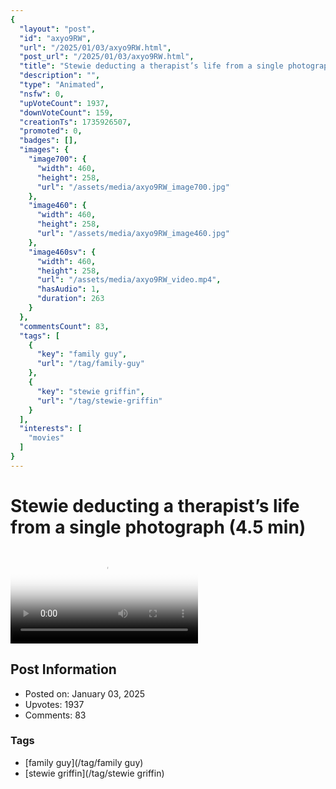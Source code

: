 ```yaml
---
{
  "layout": "post",
  "id": "axyo9RW",
  "url": "/2025/01/03/axyo9RW.html",
  "post_url": "/2025/01/03/axyo9RW.html",
  "title": "Stewie deducting a therapist’s life from a single photograph (4.5 min)",
  "description": "",
  "type": "Animated",
  "nsfw": 0,
  "upVoteCount": 1937,
  "downVoteCount": 159,
  "creationTs": 1735926507,
  "promoted": 0,
  "badges": [],
  "images": {
    "image700": {
      "width": 460,
      "height": 258,
      "url": "/assets/media/axyo9RW_image700.jpg"
    },
    "image460": {
      "width": 460,
      "height": 258,
      "url": "/assets/media/axyo9RW_image460.jpg"
    },
    "image460sv": {
      "width": 460,
      "height": 258,
      "url": "/assets/media/axyo9RW_video.mp4",
      "hasAudio": 1,
      "duration": 263
    }
  },
  "commentsCount": 83,
  "tags": [
    {
      "key": "family guy",
      "url": "/tag/family-guy"
    },
    {
      "key": "stewie griffin",
      "url": "/tag/stewie-griffin"
    }
  ],
  "interests": [
    "movies"
  ]
}
---
```


# Stewie deducting a therapist’s life from a single photograph (4.5 min)

<video controls playsinline loop poster="/assets/media/axyo9RW_image460.jpg">
  <source src="/assets/media/axyo9RW_video.mp4" type="video/mp4">
  Your browser does not support the video tag.
</video>

## Post Information

- Posted on: January 03, 2025
- Upvotes: 1937
- Comments: 83

### Tags

- [family guy](/tag/family guy)
- [stewie griffin](/tag/stewie griffin)
